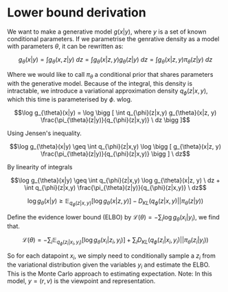 # Lower bound derivation

We want to make a generative model $g(x|y)$, where $y$ is a set of known conditional parameters. If we parametrise the genrative density as a model with parameters $\theta$, it can be rewritten as:

$$g_{\theta}(x|y) = \int g_{\theta}(x, z|y) \ dz = \int g_{\theta}(x|z, y) g_{\theta}(z|y) \ dz = \int g_{\theta}(x|z, y) \pi_{\theta}(z|y) \ dz$$

Where we would like to call $\pi_{\theta}$ a conditional prior that shares parameters with the generative model. Because of the integral, this density is intractable, we introduce a variational approximation density $q_{\phi}(z|x, y)$, which this time is parameterised by $\phi$. wlog.

$$\log g_{\theta}(x|y) = \log \bigg [ \int q_{\phi}(z|x,y) g_{\theta}(x|z, y) \frac{\pi_{\theta}(z|y)}{q_{\phi}(z|x,y)} \ dz \bigg ]$$

Using Jensen's inequality.

$$\log g_{\theta}(x|y) \geq \int q_{\phi}(z|x,y) \log \bigg [ g_{\theta}(x|z, y) \frac{\pi_{\theta}(z|y)}{q_{\phi}(z|x,y)} \bigg ] \ dz$$

By linearity of integrals

$$\log g_{\theta}(x|y) \geq \int q_{\phi}(z|x,y) \log  g_{\theta}(x|z, y) \ dz + \int q_{\phi}(z|x,y) \frac{\pi_{\theta}(z|y)}{q_{\phi}(z|x,y)}  \ dz$$



$$\log g_{\theta}(x|y) \geq \mathbb{E}_{q_{\phi}(z|x,y)} \bigg [ \log  g_{\theta}(x|z, y) \bigg ]- D_{KL}(q_{\phi}(z|x,y)||\pi_{\theta}(z|y))$$

Define the evidence lower bound (ELBO) by $\mathcal{L}(\theta) = - \sum_{i} \log g_{\theta}(x_i|y_i)$, we find that.

$$\mathcal{L}(\theta) = -\sum_{i} \mathbb{E}_{q_{\phi}(z_i|x_i,y_i)} \bigg [ \log  g_{\theta}(x_i|z_i, y_i) \bigg ] + \sum_{i} D_{KL}(q_{\phi}(z_i|x_i,y_i)||\pi_{\theta}(z_i|y_i))$$

So for each datapoint $x_i$, we simply need to conditionally sample a $z_i$ from the variational distribution given the variables $y_i$ and estimate the ELBO. This is the Monte Carlo approach to estimating expectation. Note: In this model, $y = (r, v)$ is the viewpoint and representation.